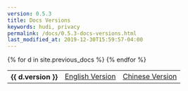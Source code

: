```yaml
---
version: 0.5.3
title: Docs Versions
keywords: hudi, privacy
permalink: /docs/0.5.3-docs-versions.html
last_modified_at: 2019-12-30T15:59:57-04:00
---
```


<table class="docversions">
    <tbody>
      {% for d in site.previous_docs %}
        <tr>
            <th>{{ d.version }}</th>
            <td><a href="{{ d.en }}">English Version</a></td>
            <td><a href="{{ d.cn }}">Chinese Version</a></td>
        </tr>
      {% endfor %}
    </tbody>
</table>
